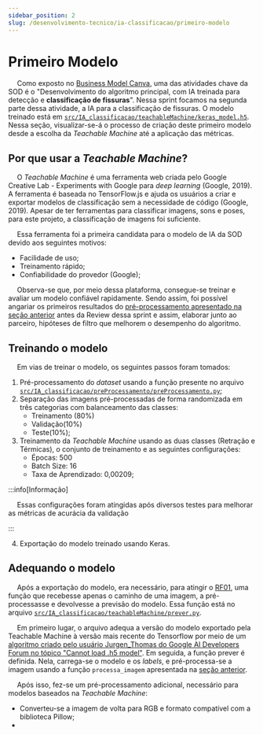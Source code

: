 ```yaml
---
sidebar_position: 2
slug: /desenvolvimento-tecnico/ia-classificacao/primeiro-modelo
---
```


# Primeiro Modelo

&emsp; Como exposto no [Business Model Canva](../../../sprint-1/analise-de-negocios/business_model_canvas.md), uma das atividades chave da SOD é o "Desenvolvimento do algoritmo principal, com IA treinada para detecção e **classificação de fissuras**". Nessa sprint focamos na segunda parte dessa atividade, a IA para a classificação de fissuras. O modelo treinado está em [``src/IA_classificacao/teachableMachine/keras_model.h5``](../../../../../src/IA_classificacao/teachableMachine/keras_model.h5). Nessa seção, visualizar-se-á o processo de criação deste primeiro modelo desde a escolha da _Teachable Machine_ até a aplicação das métricas.

## Por que usar a _Teachable Machine_?

&emsp; O _Teachable Machine_ é uma ferramenta web criada pelo Google Creative Lab - Experiments with Google para _deep learning_ (Google, 2019). A ferramenta é baseada no TensorFlow.js e ajuda os usuários a criar e exportar modelos de classificação sem a necessidade de código (Google, 2019). Apesar de ter ferramentas para classificar imagens, sons e poses, para este projeto, a classificação de imagens foi suficiente.

&emsp; Essa ferramenta foi a primeira candidata para o modelo de IA da SOD devido aos seguintes motivos:
- Facilidade de uso;
- Treinamento rápido;
- Confiabilidade do provedor (Google);

&emsp; Observa-se que, por meio dessa plataforma, consegue-se treinar e avaliar um modelo confiável rapidamente. Sendo assim, foi possível angariar os primeiros resultados do [pré-processamento apresentado na seção anterior](./preparacao.md) antes da Review dessa sprint e assim, elaborar junto ao parceiro, hipóteses de filtro que melhorem o desempenho do algoritmo.

## Treinando o modelo

&emsp; Em vias de treinar o modelo, os seguintes passos foram tomados:
1. Pré-processamento do _dataset_ usando a função presente no arquivo [``src/IA_classificacao/preProcessamento/preProcessamento.py``](../../../../../src/IA_classificacao/preProcessamento/preProcessamento.py);
2. Separação das imagens pré-processadas de forma randomizada em três categorias com balanceamento das classes: 
    - Treinamento (80%)
    - Validação(10%)
    - Teste(10%);
3. Treinamento da _Teachable Machine_ usando as duas classes (Retração e Térmicas), o conjunto de treinamento e as seguintes configurações:
    - Épocas: 500
    - Batch Size: 16
    - Taxa de Aprendizado: 0,00209;

:::info[Informação]

&emsp; Essas configurações foram atingidas após diversos testes para melhorar as métricas de acurácia da validação

:::

4. Exportação do modelo treinado usando Keras.

## Adequando o modelo

&emsp; Após a exportação do modelo, era necessário, para atingir o [RF01](../../../sprint-1/especificacoes-tecnicas/Requisitos_Funcionais.md), uma função que recebesse apenas o caminho de uma imagem, a pré-processasse e devolvesse a previsão do modelo. Essa função está no arquivo [``src/IA_classificacao/teachableMachine/prever.py``](../../../../../src/IA_classificacao/teachableMachine/prever.py).

&emsp; Em primeiro lugar, o arquivo adequa a versão do modelo exportado pela Teachable Machine à versão mais recente do Tensorflow por meio de um [algoritmo criado pelo usuário Jurgen_Thomas do Google AI Developers Forum no tópico "Cannot load .h5 model"](https://discuss.ai.google.dev/t/cannot-load-h5-model/42465/3). Em seguida, a função prever é definida. Nela, carrega-se o modelo e os _labels_, e pré-processa-se a imagem usando a função ``processa_imagem`` apresentada na [seção anterior](./preparacao.md).

&emsp; Após isso, fez-se um pré-processamento adicional, necessário para modelos baseados na _Teachable Machine_:
- Converteu-se a imagem de volta para RGB e formato compatível com a biblioteca Pillow;
- 






